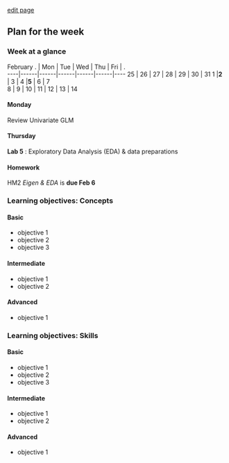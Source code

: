 [edit page](https://github.com/andkov/psy533/edit/gh-pages/5.md)


## Plan for the week 

### Week at a glance

February 
  . | Mon  | Tue  | Wed  | Thu  | Fri  | .     
----|------|------|------|------|------|----
25  | 26   | 27   | 28   | 29   | 30   | 31 
1   |**2** | 3    | 4    |**5** | 6    | 7    
8   | 9    | 10   | 11   | 12   | 13   | 14   

#### Monday
Review Univariate GLM  

#### Thursday 

**Lab 5** : Exploratory Data Analysis (EDA) & data preparations  

#### Homework 
HM2 *Eigen & EDA* is **due Feb 6**   


### Learning objectives: Concepts


#### Basic
- objective 1  
- objective 2  
- objective 3  

#### Intermediate  
- objective 1  
- objective 2  

#### Advanced 
- objective 1     


### Learning objectives: Skills 


#### Basic
- objective 1  
- objective 2  
- objective 3  

#### Intermediate  
- objective 1  
- objective 2  

#### Advanced 
- objective 1 
